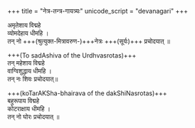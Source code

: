 +++
title = "नेत्र-तन्त्र-गायत्र्यः"
unicode_script = "devanagari"
+++

अमृतेशाय विद्महे  
व्योमदेहाय धीमहि ।  
तन् नो +++(श्रुत्युक्त-मित्रावरुण-)+++नेत्रः +++(सूर्यः)+++ प्रचोदयात् ॥  

+++(To sadAshiva of the Urdhvasrotas)+++  
तन् महेशाय विद्महे  
वाग्विशुद्धाय धीमहि ।  
तन् नः शिवः प्रचोदयात्॥ 

+++(koTarAKSha-bhairava of the dakShiNasrotas)+++  
बहुरूपाय विद्महे  
कोटराक्षाय धीमहि ।  
तन् नो घोरः प्रचोदयात् ॥